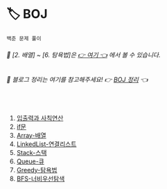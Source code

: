 # 🏷 BOJ
```
백준 문제 풀이
```
###### 📌 [2. 배열] ~ [6. 탐욕법]은 [👉 여기 👈](https://github.com/KKP-iOS-Study/Algorithm_Study/tree/main/Seolhee) 에서 볼 수 있습니다.
###### 📌 블로그 정리는 여기를 참고해주세요! 👉 [BOJ 정리](https://seolhee2750.tistory.com/category/%F0%9F%93%8D%20Problem%20Solving%20with%20Swift/%F0%9F%8F%B7%20BOJ) 👈

</br>

1. [입출력과 사칙연산](https://github.com/seolhee2750/Seolgorithm/tree/main/BOJ/%EC%9E%85%EC%B6%9C%EB%A0%A5%EA%B3%BC%20%EC%82%AC%EC%B9%99%EC%97%B0%EC%82%B0/%EC%9E%85%EC%B6%9C%EB%A0%A5%EA%B3%BC%20%EC%82%AC%EC%B9%99%EC%97%B0%EC%82%B0)
2. [if문](https://github.com/seolhee2750/Seolgorithm/tree/main/BOJ/if%EB%AC%B8/if%EB%AC%B8)
3. [Array-배열](https://github.com/KKP-iOS-Study/Algorithm_Study/tree/main/Seolhee/Array_BOJ/Array_BOJ)
4. [LinkedList-연결리스트](https://github.com/KKP-iOS-Study/Algorithm_Study/tree/main/Seolhee/LinkedList_BOJ/LinkedList_BOJ)
5. [Stack-스택](https://github.com/KKP-iOS-Study/Algorithm_Study/tree/main/Seolhee/Stack_BOJ/Stack_BOJ)
6. [Queue-큐](https://github.com/KKP-iOS-Study/Algorithm_Study/tree/main/Seolhee/Queue_BOJ/Queue_BOJ)
7. [Greedy-탐욕법](https://github.com/KKP-iOS-Study/Algorithm_Study/tree/main/Seolhee/Greedy_BOJ/Greedy_BOJ)
8. [BFS-너비우선탐색](https://github.com/KKP-iOS-Study/Algorithm_Study/tree/main/Seolhee/BFS_BOJ/BFS_BOJ)
